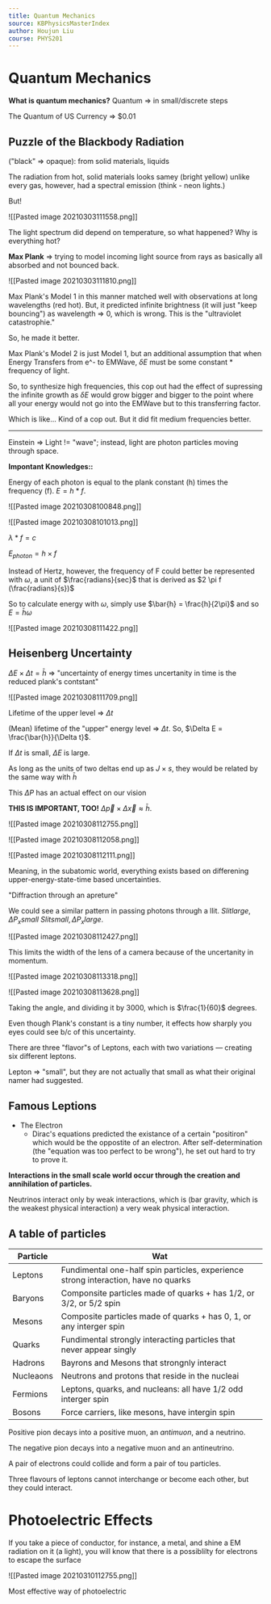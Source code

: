 ```yaml
---
title: Quantum Mechanics
source: KBPhysicsMasterIndex
author: Houjun Liu
course: PHYS201
---
```


# Quantum Mechanics
**What is quantum mechanics?**
Quantum => in small/discrete steps

The Quantum of US Currency => $0.01

## Puzzle of the Blackbody Radiation
("black" => opaque): from solid materials, liquids

The radiation from hot, solid materials looks samey (bright yellow) unlike every gas, however, had a spectral emission (think - neon lights.)

But!

![[Pasted image 20210303111558.png]]

The light spectrum did depend on temperature, so what happened? Why is everything hot?

**Max Plank** => trying to model incoming light source from rays as basically all absorbed and not bounced back.

![[Pasted image 20210303111810.png]]

Max Plank's Model 1 in this manner matched well with observations at long wavelengths (red hot). But, it predicted infinite brightness (it will just "keep bouncing") as wavelength => 0, which is wrong. This is the "ultraviolet catastrophie."

So, he made it better.

Max Plank's Model 2 is just Model 1, but an additional assumption that when Energy Transfers from e^- to EMWave, $\delta E$ must be some constant * frequency of light. 

So, to synthesize high frequencies, this cop out had the effect of supressing the infinite growth as $\delta E$ would grow bigger and bigger to the point where all your energy would not go into the EMWave but to this transferring factor.

Which is like... Kind of a cop out. But it did fit medium frequencies better.

***

Einstein => Light != "wave"; instead, light are photon particles moving through space.

**Impontant Knowledges::**

Energy of each photon is equal to the plank constant (h) times the frequency (f). $E = h*f$.

![[Pasted image 20210308100848.png]]

![[Pasted image 20210308101013.png]]

$\lambda * f = c$

$E_{photon} = h \times f$

Instead of Hertz, however, the frequency of F could better be represented with $\omega$, a unit of $\frac{radians}{sec}$ that is derived as $2 \pi f (\frac{radians}{s})$

So to calculate energy with $\omega$, simply use $\bar{h} = \frac{h}{2\pi}$ and so $E = \bar{h}\omega$

![[Pasted image 20210308111422.png]]

## Heisenberg Uncertainty
$\Delta E \times \Delta t = \bar{h}$  => "uncertainty of energy times uncertanity in time is the reduced plank's contstant"

![[Pasted image 20210308111709.png]]

Lifetime of the upper level => $\Delta t$

(Mean) lifetime of the "upper" energy level => $\Delta t$. So, $\Delta E = \frac{\bar{h}}{\Delta t}$.

If $\Delta t$ is small, $\Delta E$ is large.

As long as the units of two deltas end up as $J \times s$, they would be related by the same way with $\bar{h}$



This $\Delta P$ has an actual effect on our vision

**THIS IS IMPORTANT, TOO!** $\Delta \vec{p} \times \Delta \vec{x} \approx \bar{h}$.

![[Pasted image 20210308112755.png]]



![[Pasted image 20210308112058.png]]

![[Pasted image 20210308112111.png]]

Meaning, in the subatomic world, everything exists based on differening upper-energy-state-time based uncertainties. 

"Diffraction through an apreture"

We could see a similar pattern in passing photons through a llit. $Slit large, \Delta P_x small$ $Slit small, \Delta P_x large$. 

![[Pasted image 20210308112427.png]]

This limits the width of the lens of a camera because of the uncertanity in momentum.

![[Pasted image 20210308113318.png]]

![[Pasted image 20210308113628.png]]

Taking the angle, and dividing it by 3000, which is $\frac{1}{60}$ degrees.

Even though Plank's constant is a tiny number, it effects how sharply you eyes could see b/c of this uncertainty.


There are three "flavor"s of Leptons, each with two variations — creating six different leptons. 

Lepton => "small", but they are not actually that small as what their original namer had suggested.

## Famous Leptions
- The Electron 
	- Dirac's equations predicted the existance of a certain "positiron" which would be the oppostite of an electron. After self-determination (the "equation was too perfect to be wrong"), he set out hard to try to prove it.
	
**Interactions in the small scale world occur through the creation and annihilation of particles.**

Neutrinos interact only by weak interactions, which is (bar gravity, which is the weakest physical interaction) a very weak physical interaction.

## A table of particles
| Particle | Wat |
|---|---|
| Leptons | Fundimental one-half spin particles, experience strong interaction, have no quarks |
| Baryons | Componsite particles made of quarks + has 1/2, or 3/2, or 5/2 spin |
| Mesons | Composite particles made of quarks + has 0, 1, or any interger spin |
| Quarks | Fundimental strongly interacting particles that never appear singly |
| Hadrons | Bayrons and Mesons that strongnly interact |
| Nucleaons | Neutrons and protons that reside in the nucleai |
| Fermions | Leptons, quarks, and nucleans: all have 1/2 odd interger spin |
| Bosons | Force carriers, like mesons, have intergin spin | 

Positive pion decays into a positive muon, an *antimuon*, and a neutrino. 

The negative pion decays into a negative muon and an antineutrino.


A pair of electrons could collide and form a pair of tou particles.


Three flavours of leptons cannot interchange or become each other, but they could interact.

# Photoelectric Effects
If you take a piece of conductor, for instance, a metal, and shine a EM radiation on it (a light), you will know that there is a possiblilty for electrons to escape the surface

![[Pasted image 20210310112755.png]]

Most effective way of photoelectric 